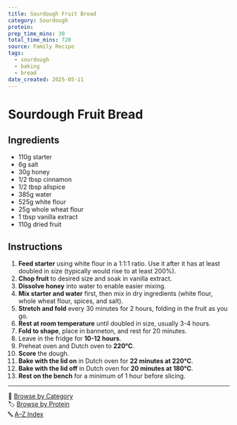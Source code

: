 ```yaml
---
title: Sourdough Fruit Bread
category: Sourdough
protein: 
prep_time_mins: 30
total_time_mins: 720
source: Family Recipe
tags:
  - sourdough
  - baking
  - bread
date_created: 2025-05-11
---
```


# Sourdough Fruit Bread

## Ingredients
- 110g starter
- 6g salt
- 30g honey
- 1/2 tbsp cinnamon
- 1/2 tbsp allspice
- 385g water
- 525g white flour
- 25g whole wheat flour
- 1 tbsp vanilla extract
- 110g dried fruit

## Instructions
1. **Feed starter** using white flour in a 1:1:1 ratio. Use it after it has at least doubled in size (typically would rise to at least 200%).
2. **Chop fruit** to desired size and soak in vanilla extract.
3. **Dissolve honey** into water to enable easier mixing.
4. **Mix starter and water** first, then mix in dry ingredients (white flour, whole wheat flour, spices, and salt).
5. **Stretch and fold** every 30 minutes for 2 hours, folding in the fruit as you go.
6. **Rest at room temperature** until doubled in size, usually 3-4 hours.
7. **Fold to shape**, place in banneton, and rest for 20 minutes.
8. Leave in the fridge for **10-12 hours**.
9. Preheat oven and Dutch oven to **220°C**.
10. **Score** the dough.
11. **Bake with the lid on** in Dutch oven for **22 minutes at 220°C**.
12. **Bake with the lid off** in Dutch oven for **20 minutes at 180°C**.
13. **Rest on the bench** for a minimum of 1 hour before slicing.


---

📁 [Browse by Category](../indexes/categories.md)  
🏷️ [Browse by Protein](../indexes/proteins.md)  
🔤 [A–Z Index](../indexes/alphabet.md)